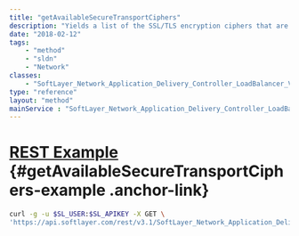 ```yaml
---
title: "getAvailableSecureTransportCiphers"
description: "Yields a list of the SSL/TLS encryption ciphers that are currently supported on this virtual IP address instance. "
date: "2018-02-12"
tags:
    - "method"
    - "sldn"
    - "Network"
classes:
    - "SoftLayer_Network_Application_Delivery_Controller_LoadBalancer_VirtualIpAddress"
type: "reference"
layout: "method"
mainService : "SoftLayer_Network_Application_Delivery_Controller_LoadBalancer_VirtualIpAddress"
---
```


# [REST Example](#getAvailableSecureTransportCiphers-example) <a href="/article/rest/"><i class="fas fa-question"></i></a> {#getAvailableSecureTransportCiphers-example .anchor-link} 
```bash
curl -g -u $SL_USER:$SL_APIKEY -X GET \
'https://api.softlayer.com/rest/v3.1/SoftLayer_Network_Application_Delivery_Controller_LoadBalancer_VirtualIpAddress/{SoftLayer_Network_Application_Delivery_Controller_LoadBalancer_VirtualIpAddressID}/getAvailableSecureTransportCiphers'
```

